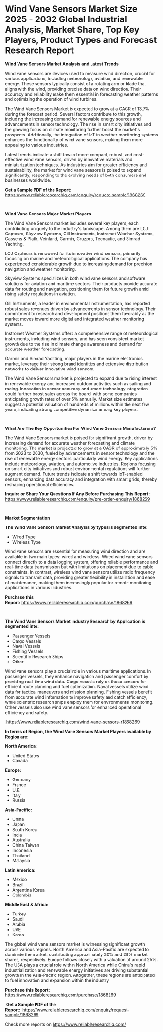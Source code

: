 <p><h1>Wind Vane Sensors Market Size 2025 - 2032 Global Industrial Analysis, Market Share, Top Key Players, Product Types and Forecast Research Report</h1></p><p><strong>Wind Vane Sensors Market Analysis and Latest Trends</strong></p>
<p><p>Wind vane sensors are devices used to measure wind direction, crucial for various applications, including meteorology, aviation, and renewable energy. These sensors typically consist of a rotating arm or blade that aligns with the wind, providing precise data on wind direction. Their accuracy and reliability make them essential in forecasting weather patterns and optimizing the operation of wind turbines.</p><p>The Wind Vane Sensors Market is expected to grow at a CAGR of 13.7% during the forecast period. Several factors contribute to this growth, including the increasing demand for renewable energy sources and advancements in sensor technology. The rise in smart city initiatives and the growing focus on climate monitoring further boost the market's prospects. Additionally, the integration of IoT in weather monitoring systems enhances the functionality of wind vane sensors, making them more appealing to various industries.</p><p>Latest trends indicate a shift toward more compact, robust, and cost-effective wind vane sensors, driven by innovative materials and miniaturization techniques. As industries aim for greater efficiency and sustainability, the market for wind vane sensors is poised to expand significantly, responding to the evolving needs of both consumers and businesses worldwide.</p></p>
<p><strong>Get a Sample PDF of the Report:&nbsp;</strong> <a href="https://www.reliableresearchiq.com/enquiry/request-sample/1868269?utm_campaign=3129&utm_medium=2&utm_source=Github&utm_content=ia&utm_term=07042025&utm_id=wind-vane-sensors">https://www.reliableresearchiq.com/enquiry/request-sample/1868269</a></p>
<p>&nbsp;</p>
<p><strong>Wind Vane Sensors Major Market Players</strong></p>
<p><p>The Wind Vane Sensors market includes several key players, each contributing uniquely to the industry's landscape. Among them are LCJ Capteurs, Skyview Systems, Gill Instruments, Instromet Weather Systems, Cassens & Plath, Veinland, Garmin, Cruzpro, Tecnautic, and Simrad Yachting. </p><p>LCJ Capteurs is renowned for its innovative wind sensors, primarily focusing on marine and meteorological applications. The company has experienced considerable growth due to increasing demand for precision navigation and weather monitoring. </p><p>Skyview Systems specializes in both wind vane sensors and software solutions for aviation and maritime sectors. Their products provide accurate data for routing and navigation, positioning them for future growth amid rising safety regulations in aviation.</p><p>Gill Instruments, a leader in environmental instrumentation, has reported robust sales revenues driven by advancements in sensor technology. Their commitment to research and development positions them favorably as the market moves toward more digital and integrated weather monitoring systems.</p><p>Instromet Weather Systems offers a comprehensive range of meteorological instruments, including wind sensors, and has seen consistent market growth due to the rise in climate change awareness and demand for accurate weather forecasting. </p><p>Garmin and Simrad Yachting, major players in the marine electronics market, leverage their strong brand identities and extensive distribution networks to deliver innovative wind sensors.</p><p> </p><p>The Wind Vane Sensors market is projected to expand due to rising interest in renewable energy and increased outdoor activities such as sailing and racing. Innovation in sensor accuracy and smart technology integration could further boost sales across the board, with some companies anticipating growth rates of over 5% annually. Market size estimates suggest a potential valuation of hundreds of millions within the next few years, indicating strong competitive dynamics among key players.</p></p>
<p>&nbsp;</p>
<p><strong>What Are The Key Opportunities For Wind Vane Sensors Manufacturers?</strong></p>
<p><p>The Wind Vane Sensors market is poised for significant growth, driven by increasing demand for accurate weather forecasting and climate monitoring. The market is projected to grow at a CAGR of approximately 5% from 2023 to 2030, fueled by advancements in sensor technology and the rise of renewable energy sectors, particularly wind energy. Key applications include meteorology, aviation, and automotive industries. Regions focusing on smart city initiatives and robust environmental regulations will further augment demand. Future trends indicate a shift towards IoT-enabled sensors, enhancing data accuracy and integration with smart grids, thereby reshaping operational efficiencies.</p></p>
<p><strong>Inquire or Share Your Questions If Any Before Purchasing This Report:</strong> <a href="https://www.reliableresearchiq.com/enquiry/pre-order-enquiry/1868269?utm_campaign=3129&utm_medium=2&utm_source=Github&utm_content=ia&utm_term=07042025&utm_id=wind-vane-sensors">https://www.reliableresearchiq.com/enquiry/pre-order-enquiry/1868269</a></p>
<p>&nbsp;</p>
<p><strong>Market Segmentation</strong></p>
<p><strong>The Wind Vane Sensors Market Analysis by types is segmented into:</strong></p>
<p><ul><li>Wired Type</li><li>Wireless Type</li></ul></p>
<p><p>Wind vane sensors are essential for measuring wind direction and are available in two main types: wired and wireless. Wired wind vane sensors connect directly to a data logging system, offering reliable performance and real-time data transmission but with limitations on placement due to cable constraints. In contrast, wireless wind vane sensors utilize radio frequency signals to transmit data, providing greater flexibility in installation and ease of maintenance, making them increasingly popular for remote monitoring applications in various industries.</p></p>
<p><strong>Purchase this Report:&nbsp;</strong><a href="https://www.reliableresearchiq.com/purchase/1868269?utm_campaign=3129&utm_medium=2&utm_source=Github&utm_content=ia&utm_term=07042025&utm_id=wind-vane-sensors">https://www.reliableresearchiq.com/purchase/1868269</a></p>
<p>&nbsp;</p>
<p><strong>The Wind Vane Sensors Market Industry Research by Application is segmented into:</strong></p>
<p><ul><li>Passenger Vessels</li><li>Cargo Vessels</li><li>Naval Vessels</li><li>Fishing Vessels</li><li>Scientific Research Ships</li><li>Other</li></ul></p>
<p><p>Wind vane sensors play a crucial role in various maritime applications. In passenger vessels, they enhance navigation and passenger comfort by providing real-time wind data. Cargo vessels rely on these sensors for efficient route planning and fuel optimization. Naval vessels utilize wind data for tactical maneuvers and mission planning. Fishing vessels benefit from accurate wind information to improve safety and catch efficiency, while scientific research ships employ them for environmental monitoring. Other vessels also use wind vane sensors for enhanced operational efficiency and safety.</p></p>
<p><a href="https://www.reliableresearchiq.com/wind-vane-sensors-r1868269?utm_campaign=3129&utm_medium=2&utm_source=Github&utm_content=ia&utm_term=07042025&utm_id=wind-vane-sensors">&nbsp;https://www.reliableresearchiq.com/wind-vane-sensors-r1868269</a></p>
<p><strong>In terms of Region, the Wind Vane Sensors Market Players available by Region are:</strong></p>
<p>
    <p> <strong> North America: </strong>
        <ul>
            <li>United States</li>
            <li>Canada</li>
        </ul>
        </p> 
    <p> <strong> Europe: </strong>
        <ul>
            <li>Germany</li>
            <li>France</li>
            <li>U.K.</li>
            <li>Italy</li>
            <li>Russia</li>
        </ul>
        </p> 
    <p> <strong> Asia-Pacific: </strong>
        <ul>
            <li>China</li>
            <li>Japan</li>
            <li>South Korea</li>
            <li>India</li>
            <li>Australia</li>
            <li>China Taiwan</li>
            <li>Indonesia</li>
            <li>Thailand</li>
            <li>Malaysia</li>
        </ul>
        </p> 
    <p> <strong> Latin America: </strong>
        <ul>
            <li>Mexico</li>
            <li>Brazil</li>
            <li>Argentina Korea</li>
            <li>Colombia</li>
        </ul>
        </p> 
    <p> <strong> Middle East & Africa: </strong>
        <ul>
            <li>Turkey</li>
            <li>Saudi</li>
            <li>Arabia</li>
            <li>UAE</li>
            <li>Korea</li>
        </ul>
    </p>
    </p>
<p><p>The global wind vane sensors market is witnessing significant growth across various regions. North America and Asia-Pacific are expected to dominate the market, contributing approximately 30% and 28% market shares, respectively. Europe follows closely with a valuation of around 25%. The USA plays a crucial role within North America while China's rapid industrialization and renewable energy initiatives are driving substantial growth in the Asia-Pacific region. Altogether, these regions are anticipated to fuel innovation and expansion within the industry.</p></p>
<p><strong>Purchase this Report: </strong><a href="https://www.reliableresearchiq.com/purchase/1868269?utm_campaign=3129&utm_medium=2&utm_source=Github&utm_content=ia&utm_term=07042025&utm_id=wind-vane-sensors">https://www.reliableresearchiq.com/purchase/1868269</a></p>
<p>&nbsp;<strong>Get a Sample PDF of the Report:&nbsp;&nbsp;</strong><a href="https://www.reliableresearchiq.com/enquiry/request-sample/1868269?utm_campaign=3129&utm_medium=2&utm_source=Github&utm_content=ia&utm_term=07042025&utm_id=wind-vane-sensors">https://www.reliableresearchiq.com/enquiry/request-sample/1868269</a></p>
<p><strong></strong></p>
<p>Check more reports on <a href="https://www.reliableresearchiq.com/?utm_campaign=3129&utm_medium=2&utm_source=Github&utm_content=ia&utm_term=07042025&utm_id=wind-vane-sensors">https://www.reliableresearchiq.com/</a></p>
